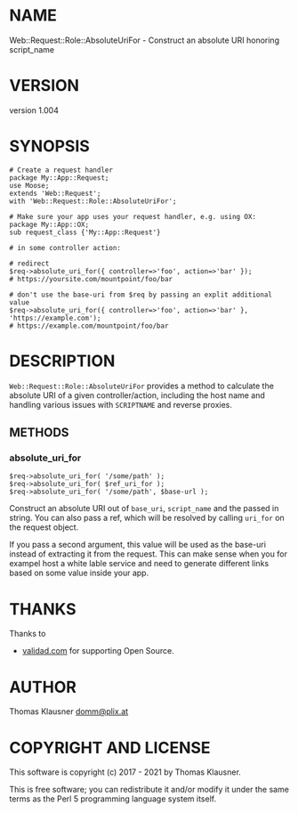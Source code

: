 # NAME

Web::Request::Role::AbsoluteUriFor - Construct an absolute URI honoring script\_name

# VERSION

version 1.004

# SYNOPSIS

    # Create a request handler
    package My::App::Request;
    use Moose;
    extends 'Web::Request';
    with 'Web::Request::Role::AbsoluteUriFor';

    # Make sure your app uses your request handler, e.g. using OX:
    package My::App::OX;
    sub request_class {'My::App::Request'}

    # in some controller action:

    # redirect
    $req->absolute_uri_for({ controller=>'foo', action=>'bar' });
    # https://yoursite.com/mountpoint/foo/bar

    # don't use the base-uri from $req by passing an explit additional value
    $req->absolute_uri_for({ controller=>'foo', action=>'bar' }, 'https://example.com');
    # https://example.com/mountpoint/foo/bar

# DESCRIPTION

`Web::Request::Role::AbsoluteUriFor` provides a method to calculate the absolute URI of a given controller/action, including the host name and handling various issues with `SCRIPTNAME` and reverse proxies.

## METHODS

### absolute\_uri\_for

    $req->absolute_uri_for( '/some/path' );
    $req->absolute_uri_for( $ref_uri_for );
    $req->absolute_uri_for( '/some/path', $base-url );

Construct an absolute URI out of `base_uri`, `script_name` and the
passed in string. You can also pass a ref, which will be resolved by
calling `uri_for` on the request object.

If you pass a second argument, this value will be used as the base-uri
instead of extracting it from the request. This can make sense when
you for exampel host a white lable service and need to generate
different links based on some value inside your app.

# THANKS

Thanks to

- [validad.com](https://www.validad.com/) for supporting Open Source.

# AUTHOR

Thomas Klausner <domm@plix.at>

# COPYRIGHT AND LICENSE

This software is copyright (c) 2017 - 2021 by Thomas Klausner.

This is free software; you can redistribute it and/or modify it under
the same terms as the Perl 5 programming language system itself.
